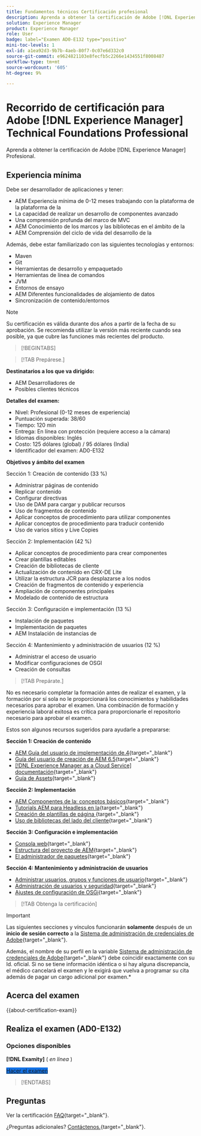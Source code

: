 ```yaml
---
title: Fundamentos técnicos Certificación profesional
description: Aprenda a obtener la certificación de Adobe [!DNL Experience Manager] Profesional.
solution: Experience Manager
product: Experience Manager
role: User
badge: label="Examen AD0-E132 type="positivo"
mini-toc-levels: 1
exl-id: a1ea92d3-9b7b-4aeb-80f7-0c07e6d332c0
source-git-commit: e9624821103e8fecfb5c2266e1434551f8008487
workflow-type: tm+mt
source-wordcount: '605'
ht-degree: 9%

---
```


# Recorrido de certificación para Adobe [!DNL Experience Manager] Technical Foundations Professional

Aprenda a obtener la certificación de Adobe [!DNL Experience Manager] Profesional.

## Experiencia mínima

Debe ser desarrollador de aplicaciones y tener:

* AEM Experiencia mínima de 0-12 meses trabajando con la plataforma de la plataforma de la
* La capacidad de realizar un desarrollo de componentes avanzado
* Una comprensión profunda del marco de MVC
* AEM Conocimiento de los marcos y las bibliotecas en el ámbito de la
* AEM Comprensión del ciclo de vida del desarrollo de la

Además, debe estar familiarizado con las siguientes tecnologías y entornos:

* Maven
* Git
* Herramientas de desarrollo y empaquetado
* Herramientas de línea de comandos
* JVM
* Entornos de ensayo
* AEM Diferentes funcionalidades de alojamiento de datos
* Sincronización de contenido/entornos

>[!NOTE]
>
>Su certificación es válida durante dos años a partir de la fecha de su aprobación. Se recomienda utilizar la versión más reciente cuando sea posible, ya que cubre las funciones más recientes del producto.

>[!BEGINTABS]

>[!TAB Prepárese.]

**Destinatarios a los que va dirigido:**

* AEM Desarrolladores de
* Posibles clientes técnicos

**Detalles del examen:**

* Nivel: Profesional (0-12 meses de experiencia)
* Puntuación superada: 38/60
* Tiempo: 120 min
* Entrega: En línea con protección (requiere acceso a la cámara)
* Idiomas disponibles: Inglés
* Costo: 125 dólares (global) / 95 dólares (India)
* Identificador del examen: AD0-E132

**Objetivos y ámbito del examen**

Sección 1: Creación de contenido (33 %)

* Administrar páginas de contenido
* Replicar contenido
* Configurar directivas
* Uso de DAM para cargar y publicar recursos
* Uso de fragmentos de contenido
* Aplicar conceptos de procedimiento para utilizar componentes
* Aplicar conceptos de procedimiento para traducir contenido
* Uso de varios sitios y Live Copies

Sección 2: Implementación (42 %)

* Aplicar conceptos de procedimiento para crear componentes
* Crear plantillas editables
* Creación de bibliotecas de cliente
* Actualización de contenido en CRX-DE Lite
* Utilizar la estructura JCR para desplazarse a los nodos
* Creación de fragmentos de contenido y experiencia
* Ampliación de componentes principales
* Modelado de contenido de estructura

Sección 3: Configuración e implementación (13 %)

* Instalación de paquetes
* Implementación de paquetes
* AEM Instalación de instancias de

Sección 4: Mantenimiento y administración de usuarios (12 %)

* Administrar el acceso de usuario
* Modificar configuraciones de OSGI
* Creación de consultas

>[!TAB Prepárate.]

No es necesario completar la formación antes de realizar el examen, y la formación por sí sola no le proporcionará los conocimientos y habilidades necesarios para aprobar el examen. Una combinación de formación y experiencia laboral exitosa es crítica para proporcionarle el repositorio necesario para aprobar el examen.

Estos son algunos recursos sugeridos para ayudarle a prepararse:

**Sección 1: Creación de contenido**


* [AEM Guía del usuario de implementación de.4](https://experienceleague.adobe.com/docs/experience-manager-64/deploying/home.html){target="_blank"}
* [Guía del usuario de creación de AEM 6.5](https://experienceleague.adobe.com/docs/experience-manager-65/authoring/home.html){target="_blank"}
* [[!DNL Experience Manager as a Cloud Service] documentación](https://experienceleague.adobe.com/docs/experience-manager-cloud-service/content/home.html?lang=es){target="_blank"}
* [Guía de Assets](https://experienceleague.adobe.com/docs/experience-manager-65/assets/home.html){target="_blank"}

**Sección 2: Implementación**

* [AEM Componentes de la: conceptos básicos](https://experienceleague.adobe.com/docs/experience-manager-65/developing/components/components-basics.html){target="_blank"}
* [Tutorials AEM para Headless en la](https://experienceleague.adobe.com/docs/experience-manager-learn/getting-started-with-aem-headless/overview.html?lang=es){target="_blank"}
* [Creación de plantillas de página  ](https://experienceleague.adobe.com/docs/experience-manager-65/authoring/siteandpage/templates.html#creating-and-managing-templates){target="_blank"}
* [Uso de bibliotecas del lado del cliente](https://experienceleague.adobe.com/docs/experience-manager-65/developing/introduction/clientlibs.html?lang=es){target="_blank"}

**Sección 3: Configuración e implementación**

* [Consola web](https://experienceleague.adobe.com/docs/experience-manager-65/deploying/configuring/web-console.html){target="_blank"}
* [Estructura del proyecto de AEM](https://experienceleague.adobe.com/docs/experience-manager-cloud-service/content/implementing/developing/aem-project-content-package-structure.html#embedding-3rd-party-packages){target="_blank"}
* [El administrador de paquetes](https://experienceleague.adobe.com/docs/experience-manager-65/administering/contentmanagement/package-manager.html#what-are-packages){target="_blank"}

**Sección 4: Mantenimiento y administración de usuarios**

* [Administrar usuarios, grupos y funciones de usuario](https://experienceleague.adobe.com/docs/experience-manager-brand-portal/using/admin-tools/brand-portal-adding-users.html#add-a-user){target="_blank"}
* [Administración de usuarios y seguridad](https://experienceleague.adobe.com/docs/experience-manager-65/administering/security/security.html?lang=es){target="_blank"}
* [Ajustes de configuración de OSGi](https://experienceleague.adobe.com/docs/experience-manager-65/deploying/configuring/osgi-configuration-settings.html){target="_blank"}

>[!TAB Obtenga la certificación]

>[!IMPORTANT]
>
>Las siguientes secciones y vínculos funcionarán **solamente**  después de un **inicio de sesión correcto** a la [Sistema de administración de credenciales de Adobe](https://www.certmetrics.com/adobe){target="_blank"}.
>
>Además, el nombre de su perfil en la variable [Sistema de administración de credenciales de Adobe](https://www.certmetrics.com/adobe){target="_blank"} debe coincidir exactamente con su Id. oficial. Si no se tiene información idéntica o si hay alguna discrepancia, el médico cancelará el examen y le exigirá que vuelva a programar su cita además de pagar un cargo adicional por examen.*


## Acerca del examen

{{about-certification-exam}}

## Realiza el examen (AD0-E132)

### Opciones disponibles

**[!DNL Examity]** ( *en línea* )

<a href="https://www.certmetrics.com/adobe/candidate/examity_sso.aspx?eid=AD0-E132" target="_blank" class="spectrum-Button spectrum-Button--fill spectrum-Button--accent spectrum-Button--sizeM is-margin-bottom-big-big at-element-click-tracking" style="background-color:#1473E6">

<span class="spectrum-Button-label has-no-wrap">
   Hacer el examen
</span>
</a>

>[!ENDTABS]

## Preguntas

Ver la certificación [FAQ](https://experienceleague.adobe.com/docs/certification/certification/faq.html){target="_blank"}.

¿Preguntas adicionales? [Contáctenos.](mailto:certif@adobe.com){target="_blank"}.
